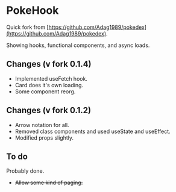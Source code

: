 # PokeHook

Quick fork from [https://github.com/Adag1989/pokedex](https://github.com/Adag1989/pokedex).

Showing hooks, functional components, and async loads.

## Changes (v fork 0.1.4)

* Implemented useFetch hook.
* Card does it's own loading.
* Some component reorg.

## Changes (v fork 0.1.2)

* Arrow notation for all.
* Removed class components and used useState and useEffect.
* Modified props slightly.

## To do

Probably done.
* ~~Allow some kind of paging.~~
